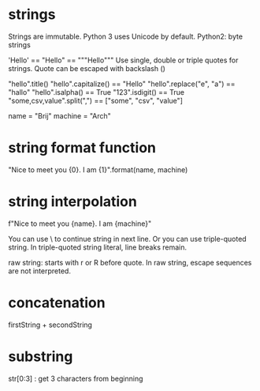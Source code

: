 # strings
Strings are immutable.
Python 3 uses Unicode by default.
Python2: byte strings

'Hello' == "Hello" == """Hello"""
Use single, double or triple quotes for strings.
Quote can be escaped with backslash (\)

"hello".title()
"hello".capitalize() == "Hello"
"hello".replace("e", "a") == "hallo"
"hello".isalpha() == True
"123".isdigit() == True
"some,csv,value".split(",") == ["some", "csv", "value"]

name = "Brij"
machine = "Arch"

# string format function
"Nice to meet you {0}. I am {1}".format(name, machine)

# string interpolation
f"Nice to meet you {name}. I am {machine}"

You can use \ to continue string in next line. Or you can use triple-quoted string.
In triple-quoted string literal, line breaks remain.

raw string: starts with r or R before quote. In raw string, escape sequences are not interpreted.

# concatenation
firstString + secondString

# substring
str[0:3] : get 3 characters from beginning





